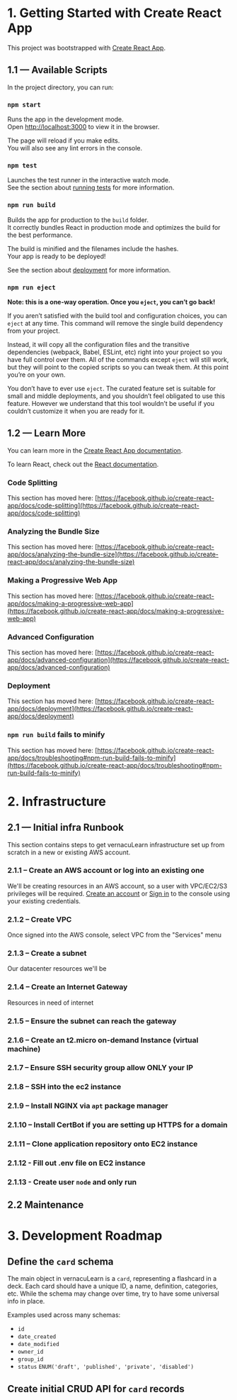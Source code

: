 # 1. Getting Started with Create React App

This project was bootstrapped with [Create React App](https://github.com/facebook/create-react-app).

## 1.1 — Available Scripts

In the project directory, you can run:

### `npm start`

Runs the app in the development mode.\
Open [http://localhost:3000](http://localhost:3000) to view it in the browser.

The page will reload if you make edits.\
You will also see any lint errors in the console.

### `npm test`

Launches the test runner in the interactive watch mode.\
See the section about [running tests](https://facebook.github.io/create-react-app/docs/running-tests) for more information.

### `npm run build`

Builds the app for production to the `build` folder.\
It correctly bundles React in production mode and optimizes the build for the best performance.

The build is minified and the filenames include the hashes.\
Your app is ready to be deployed!

See the section about [deployment](https://facebook.github.io/create-react-app/docs/deployment) for more information.

### `npm run eject`

**Note: this is a one-way operation. Once you `eject`, you can’t go back!**

If you aren’t satisfied with the build tool and configuration choices, you can `eject` at any time. This command will remove the single build dependency from your project.

Instead, it will copy all the configuration files and the transitive dependencies (webpack, Babel, ESLint, etc) right into your project so you have full control over them. All of the commands except `eject` will still work, but they will point to the copied scripts so you can tweak them. At this point you’re on your own.

You don’t have to ever use `eject`. The curated feature set is suitable for small and middle deployments, and you shouldn’t feel obligated to use this feature. However we understand that this tool wouldn’t be useful if you couldn’t customize it when you are ready for it.

## 1.2 — Learn More

You can learn more in the [Create React App documentation](https://facebook.github.io/create-react-app/docs/getting-started).

To learn React, check out the [React documentation](https://reactjs.org/).

### Code Splitting

This section has moved here: [https://facebook.github.io/create-react-app/docs/code-splitting](https://facebook.github.io/create-react-app/docs/code-splitting)

### Analyzing the Bundle Size

This section has moved here: [https://facebook.github.io/create-react-app/docs/analyzing-the-bundle-size](https://facebook.github.io/create-react-app/docs/analyzing-the-bundle-size)

### Making a Progressive Web App

This section has moved here: [https://facebook.github.io/create-react-app/docs/making-a-progressive-web-app](https://facebook.github.io/create-react-app/docs/making-a-progressive-web-app)

### Advanced Configuration

This section has moved here: [https://facebook.github.io/create-react-app/docs/advanced-configuration](https://facebook.github.io/create-react-app/docs/advanced-configuration)

### Deployment

This section has moved here: [https://facebook.github.io/create-react-app/docs/deployment](https://facebook.github.io/create-react-app/docs/deployment)

### `npm run build` fails to minify

This section has moved here: [https://facebook.github.io/create-react-app/docs/troubleshooting#npm-run-build-fails-to-minify](https://facebook.github.io/create-react-app/docs/troubleshooting#npm-run-build-fails-to-minify)



# 2. Infrastructure

## 2.1 — Initial infra Runbook

This section contains steps to get vernacuLearn infrastructure set up from scratch in a new or existing AWS account.

### 2.1.1 – Create an AWS account or log into an existing one
We'll be creating resources in an AWS account, so a user with VPC/EC2/S3 privileges will be required.
[Create an account](https://portal.aws.amazon.com/billing/signup#/start) or 
[Sign in](https://console.aws.amazon.com/) to the console using your existing credentials.

### 2.1.2 – Create VPC
Once signed into the AWS console, select VPC from the "Services" menu

### 2.1.3 – Create a subnet
Our datacenter resources we'll be 

### 2.1.4 – Create an Internet Gateway
Resources in need of internet

### 2.1.5 – Ensure the subnet can reach the gateway

### 2.1.6 – Create an t2.micro on-demand Instance (virtual machine)

### 2.1.7 – Ensure SSH security group allow ONLY your IP

### 2.1.8 – SSH into the ec2 instance

### 2.1.9 – Install NGINX via `apt` package manager

### 2.1.10 – Install CertBot if you are setting up HTTPS for a domain

### 2.1.11 – Clone application repository onto EC2 instance

### 2.1.12 - Fill out .env file on EC2 instance

### 2.1.13 - Create user `node` and only run 


## 2.2 Maintenance


# 3. Development Roadmap

## Define the `card` schema
The main object in vernacuLearn is a `card`, representing a flashcard in a deck. Each card should have a unique ID, a name, definition, categories, etc. While the schema may change over time, try to have some universal info in place.

Examples used across many schemas:

- `id`
- `date_created`
- `date_modified`
- `owner_id`
- `group_id`
- `status` `ENUM('draft', 'published', 'private', 'disabled')`

## Create initial CRUD API for `card` records


